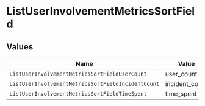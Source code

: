 # ListUserInvolvementMetricsSortField


## Values

| Name                                               | Value                                              |
| -------------------------------------------------- | -------------------------------------------------- |
| `ListUserInvolvementMetricsSortFieldUserCount`     | user_count                                         |
| `ListUserInvolvementMetricsSortFieldIncidentCount` | incident_count                                     |
| `ListUserInvolvementMetricsSortFieldTimeSpent`     | time_spent                                         |
